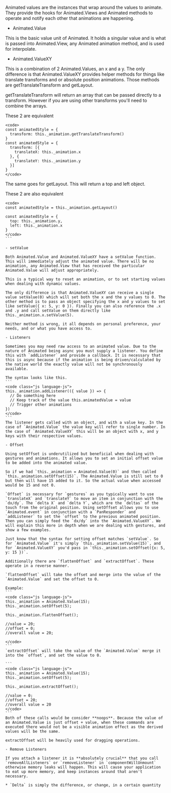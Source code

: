 Animated values are the instances that wrap around the values to animate. They provide the hooks for Animated.Views and Animated methods to operate and notify each other that animations are happening.

- Animated.Value

This is the basic value unit of Animated. It holds a singular value and is what is passed into Animated.View, any Animated animation method, and is used for interpolate.

- Animated.ValueXY

This is a combination of 2 Animated.Values, an x and a y. The only difference is that Animated.ValueXY provides helper methods for things like translate transforms and or absolute position animations. Those methods are getTranslateTransform and getLayout.

getTranslateTransform will return an array that can be passed directly to a transform. However if you are using other transforms you'll need to combine the arrays.

These 2 are equivalent
```
<code>
const animatedStyle = {
  transform: this._animation.getTranslateTransform()
}
const animatedStyle = {
  transform: [{
    translateX: this._animation.x
  }, {
    translateY: this._animation.y
  }]
}
</code>
```
The same goes for getLayout. This will return a top and left object.

These 2 are also equivalent

````
<code>
const animatedStyle = this._animation.getLayout()
 
const animatedStyle = {
  top: this._animation.y,
  left: this._animation.x
}
</code>
```

- setValue

Both Animated.Value and Animated.ValueXY have a setValue function. This will immediately adjust the animated value. There will be no animation, any Animated.View that has received the particular Animated.Value will adjust appropriately.

This is a typical way to reset an animation, or to set starting values when dealing with dynamic values.

The only difference is that Animated.ValueXY can receive a single value setValue(0) which will set both the x and the y values to 0. The other method is to pass an object specifying the x and y values to set like setValue({ x: 5, y: 0 }). Finally you can also reference the .x and .y and call setValue on them directly like this._animation.x.setValue(5).

Neither method is wrong, it all depends on personal preference, your needs, and or what you have access to.

- Listeners

Sometimes you may need raw access to an animated value. Due to the nature of Animated being async you must supply a listener. You define this with `addListener` and provide a callback. It is necessary that this is async because if the animation is being driven/calculated by the native world the exactly value will not be synchronously available.

The syntax looks like this.
```
<code class="js language-js">
this._animation.addListener(({ value }) => {
  // Do something here
  // Keep track of the value this.animatedValue = value
  // Trigger other animations
})
</code>
```
The listener gets called with an object, and with a value key. In the case of `Animated.Value` the value key will refer to single number. In the case of `Animated.ValueXY` this will be an object with x, and y keys with their respective values.

- Offset

Using setOffset is underutilized but beneficial when dealing with gestures and animations. It allows you to set an initial offset value to be added into the animated value.

So if we had `this._animation = Animated.Value(0)` and then called `this._animation.setOffset(15)`. The Animated.Value is still set to 0 but then will have 15 added to it. So the actual value when accessed would be 15 and not 0.

`Offset` is necessary for `gestures` as you typically want to use `translateX` and `translateY` to move an item in conjunction with the `dx/dy`. The `delta X` and `delta Y`, which are the `deltas` of the touch from the original position. Using setOffset allows you to use `Animated.event` in conjunction with a `PanResponder` and `addListener` to set the `offset` to the previous animated position. Then you can simply feed the `dx/dy` into the `Animated.ValueXY`. We will explain this more in depth when we are dealing with gestures, and show a few examples.

Just know that the syntax for setting offset matches `setValue`. So for `Animated.Value` it's simply `this._animation.setValue(15)`, and for `Animated.ValueXY` you'd pass in `this._animation.setOffset({x: 5, y: 15 })`.

Additionally there are `flattenOffset` and `extractOffset`. These operate in a reverse manner.

`flattenOffset` will take the offset and merge into the value of the `Animated.Value` and set the offset to 0.

Example:
```
<code class="js language-js">
this._animation = Animated.Value(15);
this._animation.setOffset(5);
 
this._animation.flattenOffset();
 
//value = 20;
//offset = 0;
//overall value = 20;

</code>
```
`extractOffset` will take the value of the `Animated.Value` merge it into the `offset`, and set the value to 0.

```
<code class="js language-js">
this._animation = Animated.Value(15);
this._animation.setOffset(5);
 
this._animation.extractOffset();
 
//value = 0;
//offset = 20;
//overall value = 20
</code>
```
Both of these calls would be consider **noops**. Because the value of an Animated.Value is just offset + value, when these commands are executed there would not be a visible animation effect as the derived values will be the same.

extractOffset will be heavily used for dragging operations.

- Remove Listeners

If you attach a listener it is **absolutely crucial** that you call `removeAllListeners` or `removeListener` in `componentWillUnmount` otherwise memory leaks will happen. This will cause your application to eat up more memory, and keep instances around that aren't necessary.

* `Delta` is simply the difference, or change, in a certain quantity